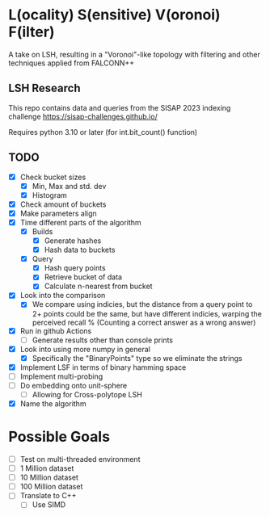 # L(ocality) S(ensitive) V(oronoi) F(ilter)

A take on LSH, resulting in a "Voronoi"-like topology with filtering and other techniques applied from FALCONN++

## LSH Research

This repo contains data and queries from the SISAP 2023 indexing challenge https://sisap-challenges.github.io/

Requires python 3.10 or later (for int.bit_count() function)

## TODO

- [X] Check bucket sizes
  - [X] Min, Max and std. dev
  - [X] Histogram
- [X] Check amount of buckets
- [X] Make parameters align
- [X] Time different parts of the algorithm
  - [X] Builds
    - [X] Generate hashes
    - [X] Hash data to buckets
  - [X] Query
    - [X] Hash query points
    - [X] Retrieve bucket of data
    - [X] Calculate n-nearest from bucket
- [X] Look into the comparison
  - [X] We compare using indicies, but the distance from a query point to 2+ points could be the same, but have different indicies, warping the perceived recall % (Counting a correct answer as a wrong answer)
- [X] Run in github Actions
  - [ ] Generate results other than console prints
- [X] Look into using more numpy in general
  - [X] Specifically the "BinaryPoints" type so we eliminate the strings
- [X] Implement LSF in terms of binary hamming space
- [ ] Implement multi-probing
- [ ] Do embedding onto unit-sphere
  - [ ] Allowing for Cross-polytope LSH
- [X] Name the algorithm

# Possible Goals
- [ ] Test on multi-threaded environment
- [ ] 1 Million dataset
- [ ] 10 Million dataset
- [ ] 100 Million dataset
- [ ] Translate to C++
  - [ ] Use SIMD